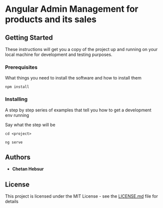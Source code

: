 # Angular Admin Management for products and its sales

## Getting Started

These instructions will get you a copy of the project up and running on your local machine for development and testing purposes.

### Prerequisites

What things you need to install the software and how to install them

```
npm install
```

### Installing

A step by step series of examples that tell you how to get a development env running

Say what the step will be

```
cd <project>
```
```
ng serve
```
## Authors

* **Chetan Hebsur**

## License

This project is licensed under the MIT License - see the [LICENSE.md](LICENSE.md) file for details
